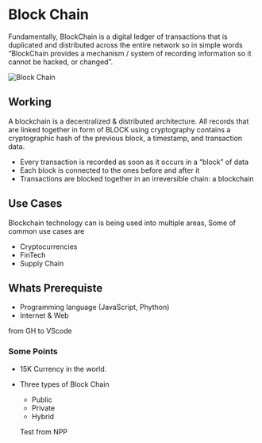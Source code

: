 # Block Chain
Fundamentally, BlockChain is a digital ledger of transactions that is duplicated and distributed across the entire network so in simple words “BlockChain provides a mechanism / system of recording information so it cannot be hacked, or changed”.

![Block Chain](https://www.publicdomainpictures.net/pictures/320000/velka/blockchain-1578252229FQZ.jpg)

##  Working

A blockchain is a decentralized & distributed architecture. All records that are linked together in form of BLOCK using cryptography contains a cryptographic hash of the previous block, a timestamp, and transaction data.

- Every transaction is recorded as soon as it occurs in a “block” of data
- Each block is connected to the ones before and after it
- Transactions are blocked together in an irreversible chain: a blockchain


## Use Cases
Blockchain technology can is being used into multiple areas, Some of common use cases are

- Cryptocurrencies
- FinTech
- Supply Chain

## Whats Prerequiste 
- Programming language (JavaScript, Phython)
- Internet & Web


from GH to VScode




### Some Points 

- 15K Currency in the world.
- Three types of Block Chain
    -  Public
    - Private
    - Hybrid
	
	Test from NPP
